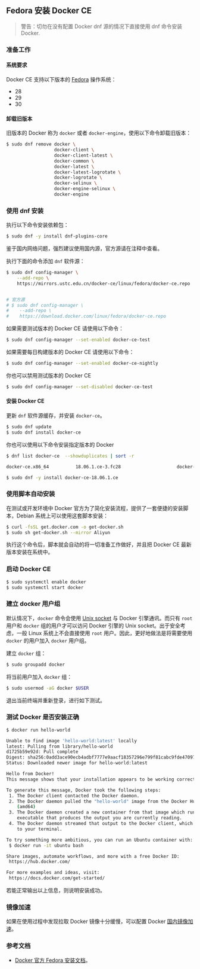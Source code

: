 ## Fedora 安装 Docker CE

>警告：切勿在没有配置 Docker dnf 源的情况下直接使用 dnf 命令安装 Docker.

### 准备工作

#### 系统要求

Docker CE 支持以下版本的 [Fedora](https://fedoraproject.org/) 操作系统：

* 28
* 29
* 30

#### 卸载旧版本

旧版本的 Docker 称为 `docker` 或者 `docker-engine`，使用以下命令卸载旧版本：

```bash
$ sudo dnf remove docker \
                  docker-client \
                  docker-client-latest \
                  docker-common \
                  docker-latest \
                  docker-latest-logrotate \
                  docker-logrotate \
                  docker-selinux \
                  docker-engine-selinux \
                  docker-engine
```

### 使用 dnf 安装

执行以下命令安装依赖包：

```bash
$ sudo dnf -y install dnf-plugins-core
```

鉴于国内网络问题，强烈建议使用国内源，官方源请在注释中查看。

执行下面的命令添加 `dnf` 软件源：

```bash
$ sudo dnf config-manager \
    --add-repo \
    https://mirrors.ustc.edu.cn/docker-ce/linux/fedora/docker-ce.repo


# 官方源
# $ sudo dnf config-manager \
#    --add-repo \
#    https://download.docker.com/linux/fedora/docker-ce.repo
```

如果需要测试版本的 Docker CE 请使用以下命令：

```bash
$ sudo dnf config-manager --set-enabled docker-ce-test
```

如果需要每日构建版本的 Docker CE 请使用以下命令：

```bash
$ sudo dnf config-manager --set-enabled docker-ce-nightly
```

你也可以禁用测试版本的 Docker CE

```bash
$ sudo dnf config-manager --set-disabled docker-ce-test
```

#### 安装 Docker CE

更新 `dnf` 软件源缓存，并安装 `docker-ce`。

```bash
$ sudo dnf update
$ sudo dnf install docker-ce
```

你也可以使用以下命令安装指定版本的 Docker

```bash
$ dnf list docker-ce  --showduplicates | sort -r

docker-ce.x86_64          18.06.1.ce-3.fc28                     docker-ce-stable

$ sudo dnf -y install docker-ce-18.06.1.ce
```

### 使用脚本自动安装

在测试或开发环境中 Docker 官方为了简化安装流程，提供了一套便捷的安装脚本，Debian 系统上可以使用这套脚本安装：

```bash
$ curl -fsSL get.docker.com -o get-docker.sh
$ sudo sh get-docker.sh --mirror Aliyun
```

执行这个命令后，脚本就会自动的将一切准备工作做好，并且把 Docker CE 最新版本安装在系统中。

### 启动 Docker CE

```bash
$ sudo systemctl enable docker
$ sudo systemctl start docker
```

### 建立 docker 用户组

默认情况下，`docker` 命令会使用 [Unix socket](https://en.wikipedia.org/wiki/Unix_domain_socket) 与 Docker 引擎通讯。而只有 `root` 用户和 `docker` 组的用户才可以访问 Docker 引擎的 Unix socket。出于安全考虑，一般 Linux 系统上不会直接使用 `root` 用户。因此，更好地做法是将需要使用 `docker` 的用户加入 `docker` 用户组。

建立 `docker` 组：

```bash
$ sudo groupadd docker
```

将当前用户加入 `docker` 组：

```bash
$ sudo usermod -aG docker $USER
```

退出当前终端并重新登录，进行如下测试。

### 测试 Docker 是否安装正确

```bash
$ docker run hello-world

Unable to find image 'hello-world:latest' locally
latest: Pulling from library/hello-world
d1725b59e92d: Pull complete
Digest: sha256:0add3ace90ecb4adbf7777e9aacf18357296e799f81cabc9fde470971e499788
Status: Downloaded newer image for hello-world:latest

Hello from Docker!
This message shows that your installation appears to be working correctly.

To generate this message, Docker took the following steps:
 1. The Docker client contacted the Docker daemon.
 2. The Docker daemon pulled the "hello-world" image from the Docker Hub.
    (amd64)
 3. The Docker daemon created a new container from that image which runs the
    executable that produces the output you are currently reading.
 4. The Docker daemon streamed that output to the Docker client, which sent it
    to your terminal.

To try something more ambitious, you can run an Ubuntu container with:
 $ docker run -it ubuntu bash

Share images, automate workflows, and more with a free Docker ID:
 https://hub.docker.com/

For more examples and ideas, visit:
 https://docs.docker.com/get-started/
```

若能正常输出以上信息，则说明安装成功。

### 镜像加速

如果在使用过程中发现拉取 Docker 镜像十分缓慢，可以配置 Docker [国内镜像加速](mirror.md)。

### 参考文档

* [Docker 官方 Fedora 安装文档](https://docs.docker.com/install/linux/docker-ce/fedora)。
